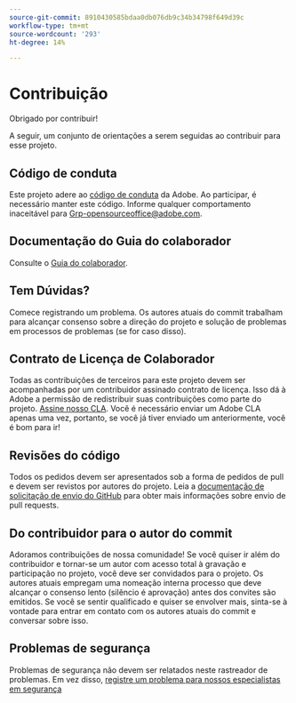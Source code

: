 ```yaml
---
source-git-commit: 8910430585bdaa0db076db9c34b34798f649d39c
workflow-type: tm+mt
source-wordcount: '293'
ht-degree: 14%

---
```

# Contribuição

Obrigado por contribuir!

A seguir, um conjunto de orientações a serem seguidas ao contribuir para esse projeto.

## Código de conduta

Este projeto adere ao [código de conduta](code-of-conduct.md) da Adobe. Ao participar, é necessário manter este código. Informe qualquer comportamento inaceitável para
[Grp-opensourceoffice@adobe.com](mailto:Grp-opensourceoffice@adobe.com).

## Documentação do Guia do colaborador

Consulte o [Guia do colaborador](https://experienceleague.adobe.com/docs/contributor/contributor-guide/introduction.html).

## Tem Dúvidas?

Comece registrando um problema. Os autores atuais do commit trabalham para alcançar
consenso sobre a direção do projeto e solução de problemas em processos de problemas
(se for caso disso).

## Contrato de Licença de Colaborador

Todas as contribuições de terceiros para este projeto devem ser acompanhadas por um contribuidor assinado
contrato de licença. Isso dá à Adobe a permissão de redistribuir suas contribuições como parte do projeto. [Assine nosso CLA](https://opensource.adobe.com/cla.html). Você
é necessário enviar um Adobe CLA apenas uma vez, portanto, se você já tiver enviado um anteriormente,
você é bom para ir!

## Revisões do código

Todos os pedidos devem ser apresentados sob a forma de pedidos de pull e devem ser revistos
por autores do projeto. Leia a [documentação de solicitação de envio do GitHub](https://help.github.com/articles/about-pull-requests) para obter mais informações sobre envio de pull requests.

<!--
Lastly, please follow the [pull request template](PULL_REQUEST_TEMPLATE.md) when
submitting a pull request!
-->

## Do contribuidor para o autor do commit

Adoramos contribuições de nossa comunidade! Se você quiser ir além do contribuidor
e tornar-se um autor com acesso total à gravação e participação no projeto, você deve
ser convidados para o projeto. Os autores atuais empregam uma nomeação interna
processo que deve alcançar o consenso lento (silêncio é aprovação) antes dos convites
são emitidos. Se você se sentir qualificado e quiser se envolver mais,
sinta-se à vontade para entrar em contato com os autores atuais do commit e conversar sobre isso.

## Problemas de segurança

Problemas de segurança não devem ser relatados neste rastreador de problemas. Em vez disso, [registre um problema para nossos especialistas em segurança](https://helpx.adobe.com/security/alertus.html)
